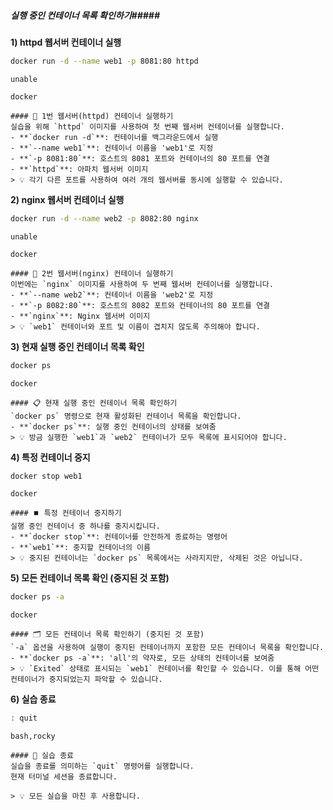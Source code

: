 ##### 실행 중인 컨테이너 목록 확인하기#####

**1) httpd 웹서버 컨테이너 실행**

```bash
docker run -d --name web1 -p 8081:80 httpd
```
```no-err-check
unable
```

```tech
docker
```
```desc
#### 🚀 1번 웹서버(httpd) 컨테이너 실행하기
실습을 위해 `httpd` 이미지를 사용하여 첫 번째 웹서버 컨테이너를 실행합니다.
- **`docker run -d`**: 컨테이너를 백그라운드에서 실행
- **`--name web1`**: 컨테이너 이름을 'web1'로 지정
- **`-p 8081:80`**: 호스트의 8081 포트와 컨테이너의 80 포트를 연결
- **`httpd`**: 아파치 웹서버 이미지
> 💡 각기 다른 포트를 사용하여 여러 개의 웹서버를 동시에 실행할 수 있습니다.
```

**2) nginx 웹서버 컨테이너 실행**

```bash
docker run -d --name web2 -p 8082:80 nginx
```
```no-err-check
unable
```

```tech
docker
```
```desc
#### 🚀 2번 웹서버(nginx) 컨테이너 실행하기
이번에는 `nginx` 이미지를 사용하여 두 번째 웹서버 컨테이너를 실행합니다.
- **`--name web2`**: 컨테이너 이름을 'web2'로 지정
- **`-p 8082:80`**: 호스트의 8082 포트와 컨테이너의 80 포트를 연결
- **`nginx`**: Nginx 웹서버 이미지
> 💡 `web1` 컨테이너와 포트 및 이름이 겹치지 않도록 주의해야 합니다.
```

**3) 현재 실행 중인 컨테이너 목록 확인**

```bash
docker ps
```

```tech
docker
```
```desc
#### 📋 현재 실행 중인 컨테이너 목록 확인하기
`docker ps` 명령으로 현재 활성화된 컨테이너 목록을 확인합니다.
- **`docker ps`**: 실행 중인 컨테이너의 상태를 보여줌
> 💡 방금 실행한 `web1`과 `web2` 컨테이너가 모두 목록에 표시되어야 합니다.
```

**4) 특정 컨테이너 중지**

```bash
docker stop web1
```

```tech
docker
```
```desc
#### ⏹️ 특정 컨테이너 중지하기
실행 중인 컨테이너 중 하나를 중지시킵니다.
- **`docker stop`**: 컨테이너를 안전하게 종료하는 명령어
- **`web1`**: 중지할 컨테이너의 이름
> 💡 중지된 컨테이너는 `docker ps` 목록에서는 사라지지만, 삭제된 것은 아닙니다.
```

**5) 모든 컨테이너 목록 확인 (중지된 것 포함)**

```bash
docker ps -a
```

```tech
docker
```
```desc
#### 🗂️ 모든 컨테이너 목록 확인하기 (중지된 것 포함)
`-a` 옵션을 사용하여 실행이 중지된 컨테이너까지 포함한 모든 컨테이너 목록을 확인합니다.
- **`docker ps -a`**: 'all'의 약자로, 모든 상태의 컨테이너를 보여줌
> 💡 `Exited` 상태로 표시되는 `web1` 컨테이너를 확인할 수 있습니다. 이를 통해 어떤 컨테이너가 중지되었는지 파악할 수 있습니다.
```

**6) 실습 종료**

```bash
: quit
```

```tech
bash,rocky
```

```desc
#### 👋 실습 종료
실습을 종료를 의미하는 `quit` 명령어를 실행합니다.
현재 터미널 세션을 종료합니다.

> 💡 모든 실습을 마친 후 사용합니다.
```